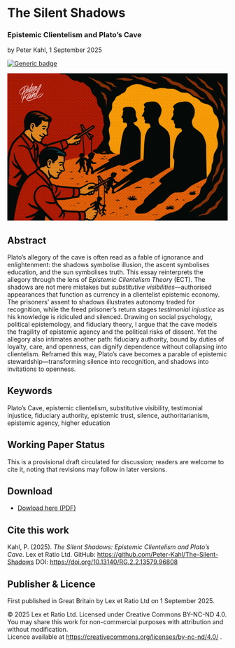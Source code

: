 # The Silent Shadows

### Epistemic Clientelism and Plato’s Cave

by Peter Kahl, 1 September 2025

[![Generic badge](https://img.shields.io/badge/DOI-10.13140%2FRG.2.2.13579.96808-blue.svg)](https://doi.org/10.13140/RG.2.2.13579.96808)

![alt text](https://github.com/Peter-Kahl/The-Silent-Shadows/blob/main/cave_of_shadows.jpg?raw=true)

## Abstract

Plato’s allegory of the cave is often read as a fable of ignorance and enlightenment: the shadows symbolise illusion, the ascent symbolises education, and the sun symbolises truth. This essay reinterprets the allegory through the lens of _Epistemic Clientelism Theory_ (ECT). The shadows are not mere mistakes but _substitutive visibilities_—authorised appearances that function as currency in a clientelist epistemic economy. The prisoners’ assent to shadows illustrates autonomy traded for recognition, while the freed prisoner’s return stages _testimonial injustice_ as his knowledge is ridiculed and silenced. Drawing on social psychology, political epistemology, and fiduciary theory, I argue that the cave models the fragility of epistemic agency and the political risks of dissent. Yet the allegory also intimates another path: fiduciary authority, bound by duties of loyalty, care, and openness, can dignify dependence without collapsing into clientelism. Reframed this way, Plato’s cave becomes a parable of epistemic stewardship—transforming silence into recognition, and shadows into invitations to openness.

## Keywords

Plato’s Cave, epistemic clientelism, substitutive visibility, testimonial injustice, fiduciary authority, epistemic trust, silence, authoritarianism, epistemic agency, higher education

## Working Paper Status

This is a provisional draft circulated for discussion; readers are welcome to cite it, noting that revisions may follow in later versions.

## Download

- [Dowload here (PDF)](https://raw.githubusercontent.com/Peter-Kahl/The-Silent-Shadows/master/Kahl_P_The_Silent_Shadows_01-SEP-2025.pdf)

## Cite this work

Kahl, P. (2025). _The Silent Shadows: Epistemic Clientelism and Plato’s Cave_. Lex et Ratio Ltd. GitHub: https://github.com/Peter-Kahl/The-Silent-Shadows DOI: https://doi.org/10.13140/RG.2.2.13579.96808

## Publisher & Licence

First published in Great Britain by Lex et Ratio Ltd on 1 September 2025.

© 2025 Lex et Ratio Ltd. Licensed under Creative Commons BY-NC-ND 4.0.\
You may share this work for non-commercial purposes with attribution and without modification.\
Licence available at https://creativecommons.org/licenses/by-nc-nd/4.0/ .